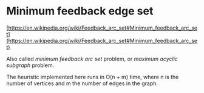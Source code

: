 # Minimum feedback edge set

[https://en.wikipedia.org/wiki/Feedback_arc_set#Minimum_feedback_arc_set](https://en.wikipedia.org/wiki/Feedback_arc_set#Minimum_feedback_arc_set)

Also called *minimum feedback arc set* problem, or *maximum acyclic subgraph* problem.

The heuristic implemented here runs in O(n + m) time, where n is the number of vertices and m the number of edges in the graph.
